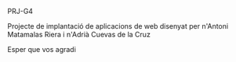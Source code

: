 PRJ-G4

Projecte de implantació de aplicacions de web disenyat per n'Antoni Matamalas Riera i n'Adrià Cuevas de la Cruz

Esper que vos agradi